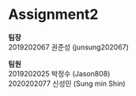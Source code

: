 ﻿# Assignment2

**팀장**  
2019202067 권준성 (junsung202067)

**팀원**  
2019202025 박정수 (Jason808)  
2020202077 신성민 (Sung min Shin)  
